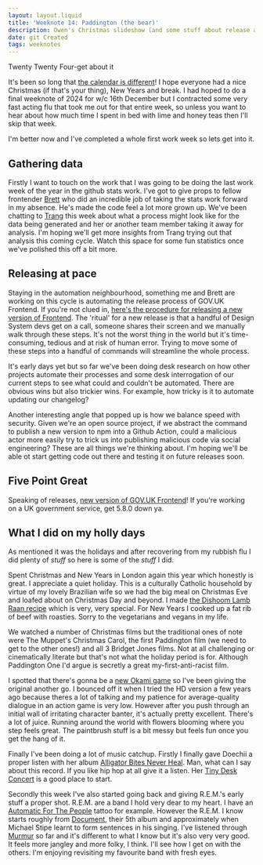 ```yaml
---
layout: layout.liquid
title: 'Weeknote 14: Paddington (the bear)'
description: Owen's Christmas slideshow (and some stuff about release automation)
date: git Created
tags: weeknotes
---
```


Twenty Twenty Four-get about it

It's been so long that [the calendar is different](https://www.youtube.com/watch?v=NSgHGFuPNus)! I hope everyone had a nice Christmas (if that's your thing), New Years and break. I had hoped to do a final weeknote of 2024 for w/c 16th December but I contracted some very fast acting flu that took me out for that entire week, so unless you want to hear about how much time I spent in bed with lime and honey teas then I'll skip that week.

I'm better now and I've completed a whole first work week so lets get into it.

## Gathering data

Firstly I want to touch on the work that I was going to be doing the last work week of the year in the github stats work. I've got to give props to fellow frontender [Brett](https://github.com/domoscargin) who did an incredible job of taking the stats work forward in my absence. He's made the code feel a lot more grown up. We've been chatting to [Trang](https://gds.blog.gov.uk/author/trang-erskine/) this week about what a process might look like for the data being generated and her or another team member taking it away for analysis. I'm hoping we'll get more insights from Trang trying out that analysis this coming cycle. Watch this space for some fun statistics once we've polished this off a bit more.

## Releasing at pace

Staying in the automation neighbourhood, something me and Brett are working on this cycle is automating the release process of GOV.UK Frontend. If you're not clued in, [here's the procedure for releasing a new version of Frontend](https://github.com/alphagov/govuk-frontend/blob/main/docs/releasing/publishing.md). The 'ritual' for a new release is that a handful of Design System devs get on a call, someone shares their screen and we manually walk through these steps. It's not the worst thing in the world but it's time-consuming, tedious and at risk of human error. Trying to move some of these steps into a handful of commands will streamline the whole process.

It's early days yet but so far we've been doing desk research on how other projects automate their processes and some desk interrogation of our current steps to see what could and couldn't be automated. There are obvious wins but also trickier wins. For example, how tricky is it to automate updating our changelog?

Another interesting angle that popped up is how we balance speed with security. Given we're an open source project, if we abstract the command to publish a new version to npm into a Github Action, could a malicious actor more easily try to trick us into publishing malicious code via social engineering? These are all things we're thinking about. I'm hoping we'll be able ot start getting code out there and testing it on future releases soon.

## Five Point Great

Speaking of releases, [new version of GOV.UK Frontend](https://github.com/alphagov/govuk-frontend/releases/tag/v5.8.0)! If you're working on a UK government service, get 5.8.0 down ya.

## What I did on my holly days

As mentioned it was the holidays and after recovering from my rubbish flu I did plenty of _stuff_ so here is some of the _stuff_ I did.

Spent Christmas and New Years in London again this year which honestly is great. I appreciate a quiet holiday. This is a culturally Catholic household by virtue of my lovely Brazilian wife so we had the big meal on Christmas Eve and loafed about on Christmas Day and beyond. I made [the Dishoom Lamb Raan recipe](https://www.dishoom.com/journal/recipes/dishooms-lamb-raan-recipe/) which is very, very special. For New Years I cooked up a fat rib of beef with roasties. Sorry to the vegetarians and vegans in my life.

We watched a number of Christmas films but the traditional ones of note were The Muppet's Christmas Carol, the first Paddington film (we need to get to the other ones!) and all 3 Bridget Jones films. Not at all challenging or cinematically literate but that's not what the holiday period is for. Although Paddington One I'd argue is secretly a great my-first-anti-racist film.

I spotted that there's gonna be a [new Okami game](https://www.youtube.com/watch?v=mSoZgCCxyQc) so I've been giving the original another go. I bounced off it when I tried the HD version a few years ago because theres a lot of talking and my patience for average-quality dialogue in an action game is very low. However after you push through an initial wall of irritating character banter, it's actually pretty excellent. There's a lot of juice. Running around the world with flowers blooming where you step feels great. The paintbrush stuff is a bit messy but feels fun once you get the hang of it. 

Finally I've been doing a lot of music catchup. Firstly I finally gave Doechii a proper listen with her album [Alligator Bites Never Heal](https://en.wikipedia.org/wiki/Alligator_Bites_Never_Heal). Man, what can I say about this record. If you like hip hop at all give it a listen. Her [Tiny Desk Concert](https://www.youtube.com/watch?v=-91vymvIH0c) is a good place to start.

Secondly this week I've also started going back and giving R.E.M.'s early stuff a proper shot. R.E.M. are a band I hold very dear to my heart. I have an [Automatic For The People](https://en.wikipedia.org/wiki/Automatic_for_the_People) tattoo for example. However the R.E.M. I know starts roughly from [Document](https://en.wikipedia.org/wiki/Document_(album)), their 5th album and approximately when Michael Stipe learnt to form sentences in his singing. I've listened through [Murmur](https://en.wikipedia.org/wiki/Murmur_(album)) so far and it's different to what I know but it's also very very good. It feels more jangley and more folky, I think. I'll see how I get on with the others. I'm enjoying revisiting my favourite band with fresh eyes.
